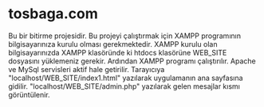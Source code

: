 # tosbaga.com
Bu bir bitirme projesidir. Bu projeyi çalıştırmak için XAMPP programının bilgisayarınıza kurulu olması gerekmektedir. XAMPP kurulu olan bilgisayarınızda XAMPP klasöründe ki htdocs klasörüne WEB_SITE dosyasını yüklemeniz gerekir. Ardından XAMPP programı çalıştırılır. Apache ve MySql servisleri aktif hale getirilir. Tarayıcıya "localhost/WEB_SITE/index1.html" yazılarak uygulamanın ana sayfasına gidilir. "localhost/WEB_SITE/admin.php" yazılarak gelen mesajlar kısmı görüntülenir.
